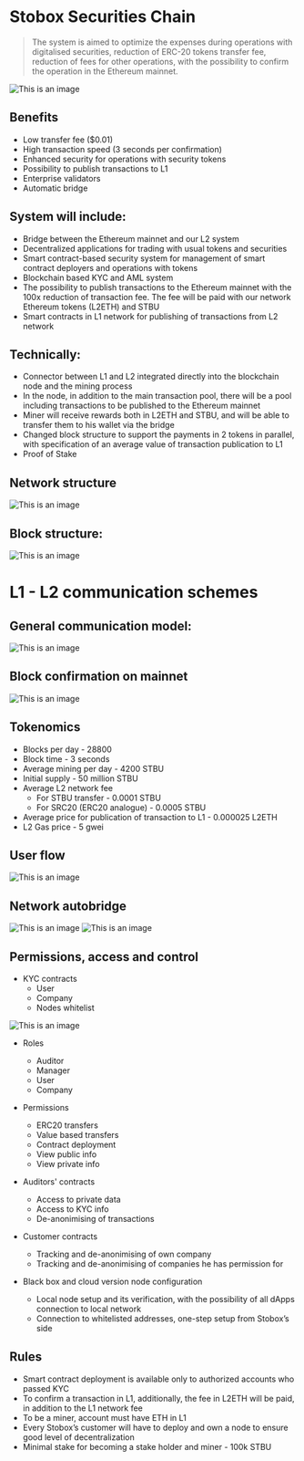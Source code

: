 # Stobox Securities Chain
> The system is aimed to optimize the expenses during operations with digitalised securities, reduction of ERC-20 tokens transfer fee, reduction of fees for other operations, with the possibility to confirm the operation in the Ethereum mainnet.

![This is an image](https://i.ibb.co/jT0ZKYR/4e09a460-9b3e-47b0-a1e3-7a84efac055b.png)
## Benefits

- Low transfer fee ($0.01)
- High transaction speed (3 seconds per confirmation)
- Enhanced security for operations with security tokens
- Possibility to publish transactions to L1
- Enterprise validators
- Automatic bridge

## System will include:

- Bridge between the Ethereum mainnet and our L2 system
- Decentralized applications for trading with usual tokens and securities
- Smart contract-based security system for management of smart contract deployers and operations with tokens
- Blockchain based KYC and AML system
- The possibility to publish transactions to the Ethereum mainnet with the 100x reduction of transaction fee. The fee will be paid with our network Ethereum tokens (L2ETH) and STBU
- Smart contracts in L1 network for publishing of transactions from L2 network

## Technically:

- Connector between L1 and L2 integrated directly into the blockchain node and the mining process
- In the node, in addition to the main transaction pool, there will be a pool including transactions to be published to the Ethereum mainnet
- Miner will receive rewards both in L2ETH and STBU, and will be able to transfer them to his wallet via the bridge
- Changed block structure to support the payments in 2 tokens in parallel, with specification of an average value of transaction publication to L1
- Proof of Stake 
## Network structure

![This is an image](https://i.ibb.co/C8BBG0N/Network-structure.jpg)

## Block structure:

![This is an image](https://i.ibb.co/CP7R6WY/Network-auto-bridge-ETH-to-STBU-1.jpg)

# L1 - L2 communication schemes
## General communication model:
![This is an image](https://i.ibb.co/WH8MM6z/User-flow.jpg)

## Block confirmation on mainnet
![This is an image](https://i.ibb.co/9HrV8vV/Block-confirmation-on-Mainnet.jpg)

## Tokenomics

- Blocks per day - 28800
- Block time - 3 seconds
- Average mining per day - 4200 STBU
- Initial supply - 50 million STBU
- Average L2 network fee 
  - For STBU transfer - 0.0001 STBU
  - For SRC20 (ERC20 analogue) - 0.0005 STBU
- Average price for publication of transaction to L1 - 0.000025 L2ETH
- L2 Gas price - 5 gwei

## User flow
![This is an image](https://i.ibb.co/6wpJSbg/2.jpg)

## Network autobridge

![This is an image](https://i.ibb.co/JxgFbWH/Network-auto-bridge-ETH-to-STBU.jpg)
![This is an image](https://i.ibb.co/BzRbHf9/Network-auto-bridge-STBU-to-ETH.jpg)

## Permissions, access and control

- KYC contracts
  - User
  - Company
  - Nodes whitelist

![This is an image](https://i.ibb.co/pn7y5tM/4.jpg)
  
- Roles
  - Auditor
  - Manager
  - User
  - Company

- Permissions
  - ERC20 transfers
  - Value based transfers
  - Contract deployment
  - View public info
  - View private info

- Auditors' contracts
  - Access to private data
  - Access to KYC info
  - De-anonimising of transactions

- Customer contracts
  - Tracking and de-anonimising of own company
  - Tracking and de-anonimising of companies he has permission for

- Black box and cloud version node configuration
  - Local node setup and its verification, with the possibility of all dApps connection to local network
  - Connection to whitelisted addresses, one-step setup from Stobox’s side


## Rules

- Smart contract deployment is available only to authorized accounts who passed KYC
- To confirm a transaction in L1, additionally, the fee in L2ETH will be paid, in addition to the L1 network fee
- To be a miner, account must have ETH in L1
- Every Stobox’s customer will have to deploy and own a node to ensure good level of decentralization
- Minimal stake for becoming a stake holder and miner - 100k STBU



